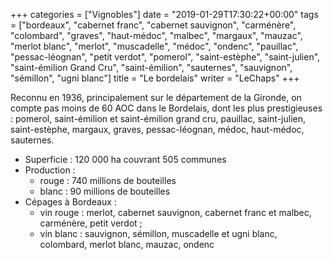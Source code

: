 +++
categories = ["Vignobles"]
date = "2019-01-29T17:30:22+00:00"
tags = ["bordeaux", "cabernet franc", "cabernet sauvignon", "carménère", "colombard", "graves", "haut-médoc", "malbec", "margaux", "mauzac", "merlot blanc", "merlot", "muscadelle", "médoc", "ondenc", "pauillac", "pessac-léognan", "petit verdot", "pomerol", "saint-estèphe", "saint-julien", "saint-émilion Grand Cru", "saint-émilion", "sauternes", "sauvignon", "sémillon", "ugni blanc"] 
title = "Le bordelais"
writer = "LeChaps"
+++

Reconnu en 1936, principalement sur le département de la Gironde, on compte pas moins de 60 AOC dans le Bordelais, dont les plus prestigieuses : pomerol, saint-émilion et saint-émilion grand cru, pauillac, saint-julien, saint-estèphe, margaux, graves, pessac-léognan, médoc, haut-médoc, sauternes.

* Superficie : 120 000 ha couvrant 505 communes
* Production :
  * rouge : 740 millions de bouteilles
  * blanc : 90 millions de bouteilles
* Cépages à Bordeaux :
  * vin rouge : merlot, cabernet sauvignon, cabernet franc et malbec, carménère, petit verdot ;
  * vin blanc : sauvignon, sémillon, muscadelle et ugni blanc, colombard, merlot blanc, mauzac, ondenc
